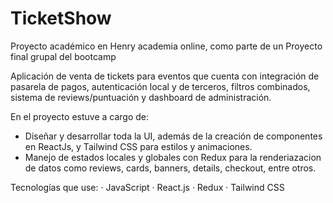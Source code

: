 # TicketShow
Proyecto académico en Henry academia online, como parte de un Proyecto final grupal del bootcamp

Aplicación de venta de tickets para eventos que cuenta con integración de pasarela de pagos, autenticación local y de terceros, filtros combinados, sistema de reviews/puntuación y dashboard de administración.

En el proyecto estuve a cargo de:
- Diseñar y desarrollar toda la UI, además de la creación de componentes en ReactJs, y Tailwind CSS para estilos y animaciones.
- Manejo de estados locales y globales con Redux para la renderiazacion de datos como reviews, cards, banners, details, checkout, entre otros.

Tecnologías que use: · JavaScript · React.js · Redux · Tailwind CSS

